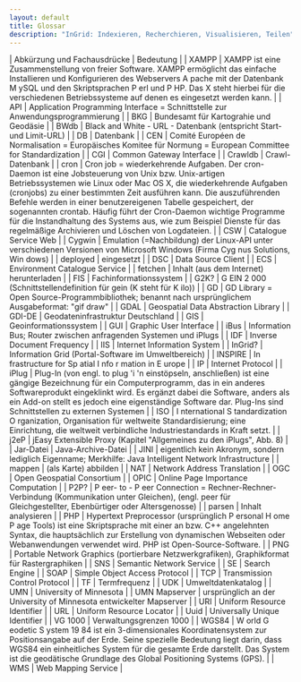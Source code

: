 ```yaml
---
layout: default
title: Glossar
description: "InGrid: Indexieren, Recherchieren, Visualisieren, Teilen"
---
```


| Abkürzung und Fachausdrücke | Bedeutung |
| XAMPP | XAMPP ist eine Zusammenstellung von freier Software. XAMPP ermöglicht das einfache Installieren und Konfigurieren des Webservers A pache mit der Datenbank M ySQL und den Skriptsprachen P erl und P HP. Das X steht hierbei für die verschiedenen Betriebssysteme auf denen es eingesetzt werden kann. |
| API | Application Programming Interface = Schnittstelle zur Anwendungsprogrammierung |
| BKG | Bundesamt für Kartograhie und Geodäsie |
| BWdb | Black and White - URL - Datenbank (entspricht Start- und Limit-URL) |
| DB | Datenbank |
| CEN | Comité Européen de Normalisation = Europäisches Komitee für Normung = European Committee for Standardization |
| CGI | Common Gateway Interface |
| Crawldb | Crawl-Datenbank |
| cron | Cron job = wiederkehrende Aufgaben. Der cron-Daemon ist eine Jobsteuerung von Unix bzw. Unix-artigen Betriebssystemen wie Linux oder Mac OS X, die wiederkehrende Aufgaben (cronjobs) zu einer bestimmten Zeit ausführen kann. Die auszuführenden Befehle werden in einer benutzereigenen Tabelle gespeichert, der sogenannten crontab. Häufig führt der Cron-Daemon wichtige Programme für die Instandhaltung des Systems aus, wie zum Beispiel Dienste für das regelmäßige Archivieren und Löschen von Logdateien. |
| CSW | Catalogue Service Web |
| Cygwin | Emulation (=Nachbildung) der Linux-API unter verschiedenen Versionen von Microsoft Windows (Firma Cyg nus Solutions, Win dows) |
| deployed | eingesetzt |
| DSC | Data Source Client |
| ECS | Environment Catalogue Service |
| fetchen | Inhalt (aus dem Internet) herunterladen |
| FIS | Fachinformationssystem |
| G2K? | G EIN 2 000 (Schnittstellendefinition für gein (K steht für K ilo)) |
| GD | GD Library = Open Source-Programmbibliothek; benannt nach ursprünglichem Ausgabeformat: "gif draw" |
| GDAL | Geospatial Data Abstraction Library |
| GDI-DE | Geodateninfrastruktur Deutschland |
| GIS | Geoinformationssystem |
| GUI | Graphic User Interface |
| iBus | Information Bus; Router zwischen anfragenden Systemen und iPlugs |
| IDF | Inverse Document Frequency |
| IIS | Internet Information System |
| InGrid? | Information Grid (Portal-Software im Umweltbereich) |
| INSPIRE | In frastructure for Sp atial I nfo r mation in E urope |
| IP | Internet Protocol |
| iPlug | Plug-In (von engl. to plug 'i 'n einstöpseln, anschließen) ist eine gängige Bezeichnung für ein Computerprogramm, das in ein anderes Softwareprodukt eingeklinkt wird. Es ergänzt dabei die Software, anders als ein Add-on stellt es jedoch eine eigenständige Software dar. Plug-Ins sind Schnittstellen zu externen Systemen |
| ISO | I nternational S tandardization O rganization, Organisation für weltweite Standardisierung; eine Einrichtung, die weltweit verbindliche Industriestandards in Kraft setzt. |
| j2eP | jEasy Extensible Proxy (Kapitel "Allgemeines zu den iPlugs", Abb. 8) |
| Jar-Datei | Java-Archive-Datei |
| JINI | eigentlich kein Akronym, sondern lediglich Eigenname; Merkhilfe: Java Intelligent Network Infrastructure |
| mappen | (als Karte) abbilden |
| NAT | Network Address Translation |
| OGC | Open Geospatial Consortium |
| OPIC | Online Page Importance Computation |
| P2P? | P eer- to - P eer Connection = Rechner-Rechner-Verbindung (Kommunikation unter Gleichen), (engl. peer für Gleichgestellter, Ebenbürtiger oder Altersgenosse) |
| parsen | Inhalt analysieren |
| PHP | Hypertext Preprocessor (ursprünglich P ersonal H ome P age Tools) ist eine Skriptsprache mit einer an bzw. C++ angelehnten Syntax, die hauptsächlich zur Erstellung von dynamischen Webseiten oder Webanwendungen verwendet wird. PHP ist Open-Source-Software. |
| PNG | Portable Network Graphics (portierbare Netzwerkgrafiken), Graphikformat für Rastergraphiken |
| SNS | Semantic Network Service |
| SE | Search Engine |
| SOAP | Simple Object Access Protocol |
| TCP | Transmission Control Protocol |
| TF | Termfrequenz |
| UDK | Umweltdatenkatalog |
| UMN | University of Minnesota |
| UMN Mapserver | ursprünglich an der University of Minnesota entwickelter Mapserver |
| URI | Uniform Resource Identifier |
| URL | Uniform Resource Locator |
| Uuid | Universally Unique Identifier |
| VG 1000 | Verwaltungsgrenzen 1000 |
| WGS84 | W orld G eodetic S ystem 19 84 ist ein 3-dimensionales Koordinatensystem zur Positionsangabe auf der Erde. Seine spezielle Bedeutung liegt darin, dass WGS84 ein einheitliches System für die gesamte Erde darstellt. Das System ist die geodätische Grundlage des Global Positioning Systems (GPS). |
| WMS | Web Mapping Service |
